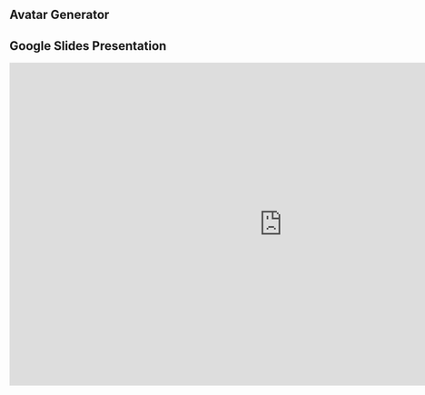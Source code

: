 ## Avatar Generator

## Google Slides Presentation

<iframe src="https://docs.google.com/presentation/d/e/2PACX-1vRhEOLPtLx0B021Yq1uagf0Bs6TadA1Y8o76KVyJYDpeiz9zpDgNiX6mgNNI6zUNcqQ_vSegxfpgJHH/embed?start=false&loop=false&delayms=3000" frameborder="0" width="960" height="569" allowfullscreen="true" mozallowfullscreen="true" webkitallowfullscreen="true"></iframe>

